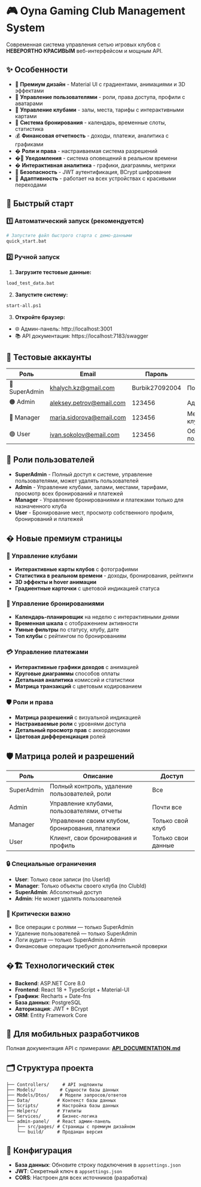 ﻿# 🎮 Oyna Gaming Club Management System

Современная система управления сетью игровых клубов с **НЕВЕРОЯТНО КРАСИВЫМ** веб-интерфейсом и мощным API.

## ✨ Особенности

- 🎨 **Премиум дизайн** - Material UI с градиентами, анимациями и 3D эффектами
- 👥 **Управление пользователями** - роли, права доступа, профили с аватарами
- 🏢 **Управление клубами** - залы, места, тарифы с интерактивными картами
- 📅 **Система бронирования** - календарь, временные слоты, статистика
- 💰 **Финансовая отчетность** - доходы, платежи, аналитика с графиками
- �️ **Роли и права** - настраиваемая система разрешений
- �🔔 **Уведомления** - система оповещений в реальном времени
- � **Интерактивная аналитика** - графики, диаграммы, метрики
- 🎯 **Безопасность** - JWT аутентификация, BCrypt шифрование
- 📱 **Адаптивность** - работает на всех устройствах с красивыми переходами

## 🚀 Быстрый старт

### 1️⃣ Автоматический запуск (рекомендуется)
```bash
# Запустите файл быстрого старта с демо-данными
quick_start.bat
```

### 2️⃣ Ручной запуск

1. **Загрузите тестовые данные:**
```bash
load_test_data.bat
```

2. **Запустите систему:**
```bash
start-all.ps1
```

3. **Откройте браузер:**
- 🌐 Админ-панель: http://localhost:3001
- 📚 API документация: https://localhost:7183/swagger

## 🔐 Тестовые аккаунты

| Роль | Email | Пароль | Описание |
|------|-------|--------|----------|
| 🔴 SuperAdmin | khalych.kz@gmail.com | Burbik27092004 | Полный доступ |
| 🟠 Admin | aleksey.petrov@email.com | 123456 | Администратор |
| 🔵 Manager | maria.sidorova@email.com | 123456 | Менеджер клуба |
| 🟢 User | ivan.sokolov@email.com | 123456 | Обычный пользователь |

## 👤 Роли пользователей
- **SuperAdmin** - Полный доступ к системе, управление пользователями, может удалять пользователей
- **Admin** - Управление клубами, залами, местами, тарифами, просмотр всех бронирований и платежей
- **Manager** - Управление бронированиями и платежами только для назначенного клуба
- **User** - Бронирование мест, просмотр собственного профиля, бронирований и платежей

## � Новые премиум страницы

### 🏢 Управление клубами
- **Интерактивные карты клубов** с фотографиями
- **Статистика в реальном времени** - доходы, бронирования, рейтинги
- **3D эффекты и hover анимации**
- **Градиентные карточки** с цветовой индикацией статуса

### 📅 Управление бронированиями  
- **Календарь-планировщик** на неделю с интерактивными днями
- **Временная шкала** с отображением активности
- **Умные фильтры** по статусу, клубу, дате
- **Топ клубы** с рейтингом по бронированиям

### 💳 Управление платежами
- **Интерактивные графики доходов** с анимацией
- **Круговые диаграммы** способов оплаты
- **Детальная аналитика** комиссий и статистики
- **Матрица транзакций** с цветовым кодированием

### 🛡️ Роли и права
- **Матрица разрешений** с визуальной индикацией
- **Настраиваемые роли** с уровнями доступа
- **Детальный просмотр прав** с аккордеонами
- **Цветовая дифференциация** ролей

## 🛡️ Матрица ролей и разрешений

| Роль         | Описание                                      | Доступ |
|--------------|-----------------------------------------------|--------|
| SuperAdmin   | Полный контроль, удаление пользователей, роли | Все    |
| Admin        | Управление клубами, пользователями, отчеты    | Почти все |
| Manager      | Управление своим клубом, бронирования, платежи| Только свой клуб |
| User         | Клиент, свои бронирования и профиль           | Только свои данные |

### 🔒 Специальные ограничения
- **User**: Только свои записи (по UserId)
- **Manager**: Только объекты своего клуба (по ClubId)
- **SuperAdmin**: Абсолютный доступ
- **Admin**: Не может удалять пользователей

### 🚨 Критически важно
- Все операции с ролями — только SuperAdmin
- Удаление пользователей — только SuperAdmin
- Логи аудита — только SuperAdmin и Admin
- Финансовые операции требуют дополнительной проверки

## �🏗️ Технологический стек
- **Backend**: ASP.NET Core 8.0
- **Frontend**: React 18 + TypeScript + Material-UI
- **Графики**: Recharts + Date-fns
- **База данных**: PostgreSQL
- **Авторизация**: JWT + BCrypt
- **ORM**: Entity Framework Core

## 📱 Для мобильных разработчиков
Полная документация API с примерами: **[API_DOCUMENTATION.md](API_DOCUMENTATION.md)**

## 🗂️ Структура проекта
```
├── Controllers/     # API эндпоинты
├── Models/         # Сущности базы данных
├── Models/Dtos/    # Модели запросов/ответов
├── Data/          # Контекст базы данных
├── Scripts/       # Настройка базы данных
├── Helpers/       # Утилиты
├── Services/      # Бизнес-логика
└── admin-panel/   # React админ-панель
    ├── src/pages/ # Страницы с премиум дизайном
    └── build/     # Продакшн версия
```

## 🔧 Конфигурация
- **База данных**: Обновите строку подключения в `appsettings.json`
- **JWT**: Секретный ключ в `appsettings.json`
- **CORS**: Настроен для всех источников (разработка)